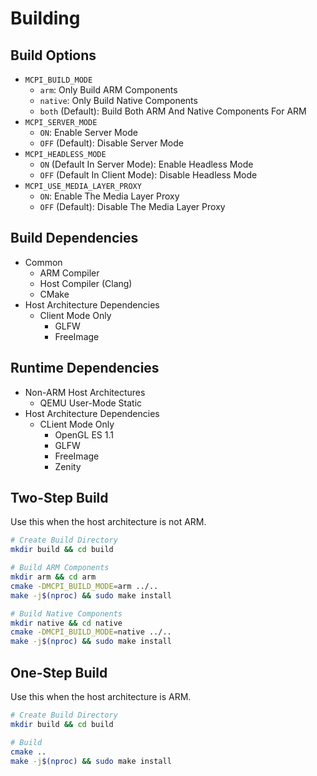 # Building

## Build Options
* ``MCPI_BUILD_MODE``
  * ``arm``: Only Build ARM Components
  * ``native``: Only Build Native Components
  * ``both`` (Default): Build Both ARM And Native Components For ARM
* ``MCPI_SERVER_MODE``
  * ``ON``: Enable Server Mode
  * ``OFF`` (Default): Disable Server Mode
* ``MCPI_HEADLESS_MODE``
  * ``ON`` (Default In Server Mode): Enable Headless Mode
  * ``OFF`` (Default In Client Mode): Disable Headless Mode
* ``MCPI_USE_MEDIA_LAYER_PROXY``
  * ``ON``: Enable The Media Layer Proxy
  * ``OFF`` (Default): Disable The Media Layer Proxy

## Build Dependencies
* Common
  * ARM Compiler
  * Host Compiler (Clang)
  * CMake
* Host Architecture Dependencies
  * Client Mode Only
    * GLFW
    * FreeImage

## Runtime Dependencies
* Non-ARM Host Architectures
  * QEMU User-Mode Static
* Host Architecture Dependencies
  * CLient Mode Only
    * OpenGL ES 1.1
    * GLFW
    * FreeImage
    * Zenity

## Two-Step Build
Use this when the host architecture is not ARM.

```sh
# Create Build Directory
mkdir build && cd build

# Build ARM Components
mkdir arm && cd arm
cmake -DMCPI_BUILD_MODE=arm ../..
make -j$(nproc) && sudo make install

# Build Native Components
mkdir native && cd native
cmake -DMCPI_BUILD_MODE=native ../..
make -j$(nproc) && sudo make install
```

## One-Step Build
Use this when the host architecture is ARM.

```sh
# Create Build Directory
mkdir build && cd build

# Build
cmake ..
make -j$(nproc) && sudo make install
```
